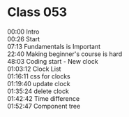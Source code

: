 # Class 053

00:00 Intro  
00:26 Start  
07:13 Fundamentals is Important  
22:40 Making beginner's course is hard  
48:03 Coding start - New clock  
01:03:12 Clock List  
01:16:11 css for clocks  
01:19:40 update clock  
01:35:24 delete clock  
01:42:42 Time difference  
01:52:47 Component tree
